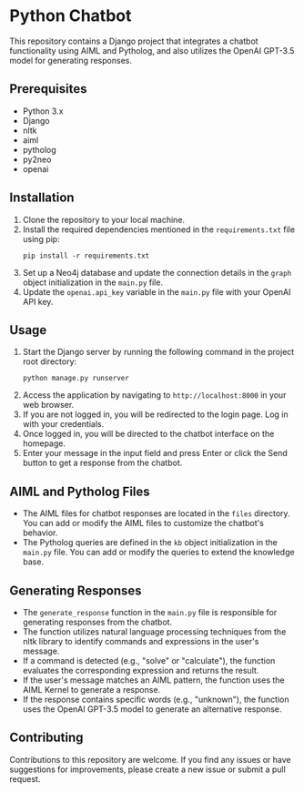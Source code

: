 # Python Chatbot

This repository contains a Django project that integrates a chatbot functionality using AIML and Pytholog, and also utilizes the OpenAI GPT-3.5 model for generating responses.

## Prerequisites
- Python 3.x
- Django
- nltk
- aiml
- pytholog
- py2neo
- openai

## Installation
1. Clone the repository to your local machine.
2. Install the required dependencies mentioned in the `requirements.txt` file using pip:
   ```shell
   pip install -r requirements.txt
   ```
3. Set up a Neo4j database and update the connection details in the `graph` object initialization in the `main.py` file.
4. Update the `openai.api_key` variable in the `main.py` file with your OpenAI API key.

## Usage
1. Start the Django server by running the following command in the project root directory:
   ```shell
   python manage.py runserver
   ```
2. Access the application by navigating to `http://localhost:8000` in your web browser.
3. If you are not logged in, you will be redirected to the login page. Log in with your credentials.
4. Once logged in, you will be directed to the chatbot interface on the homepage.
5. Enter your message in the input field and press Enter or click the Send button to get a response from the chatbot.

## AIML and Pytholog Files
- The AIML files for chatbot responses are located in the `files` directory. You can add or modify the AIML files to customize the chatbot's behavior.
- The Pytholog queries are defined in the `kb` object initialization in the `main.py` file. You can add or modify the queries to extend the knowledge base.

## Generating Responses
- The `generate_response` function in the `main.py` file is responsible for generating responses from the chatbot.
- The function utilizes natural language processing techniques from the nltk library to identify commands and expressions in the user's message.
- If a command is detected (e.g., "solve" or "calculate"), the function evaluates the corresponding expression and returns the result.
- If the user's message matches an AIML pattern, the function uses the AIML Kernel to generate a response.
- If the response contains specific words (e.g., "unknown"), the function uses the OpenAI GPT-3.5 model to generate an alternative response.

## Contributing
Contributions to this repository are welcome. If you find any issues or have suggestions for improvements, please create a new issue or submit a pull request.
